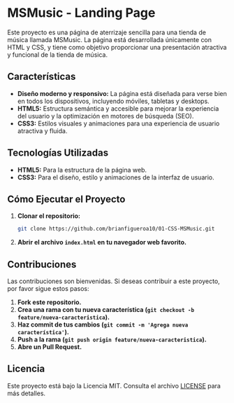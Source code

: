 # MSMusic - Landing Page

Este proyecto es una página de aterrizaje sencilla para una tienda de música llamada MSMusic. La página está desarrollada únicamente con HTML y CSS, y tiene como objetivo proporcionar una presentación atractiva y funcional de la tienda de música.

## Características

- **Diseño moderno y responsivo:** La página está diseñada para verse bien en todos los dispositivos, incluyendo móviles, tabletas y desktops.
- **HTML5:** Estructura semántica y accesible para mejorar la experiencia del usuario y la optimización en motores de búsqueda (SEO).
- **CSS3:** Estilos visuales y animaciones para una experiencia de usuario atractiva y fluida.

## Tecnologías Utilizadas

- **HTML5:** Para la estructura de la página web.
- **CSS3:** Para el diseño, estilo y animaciones de la interfaz de usuario.

## Cómo Ejecutar el Proyecto

1. **Clonar el repositorio:**

    ```bash
    git clone https://github.com/brianfigueroa10/01-CSS-MSMusic.git
    ```

2. **Abrir el archivo `index.html` en tu navegador web favorito.**

## Contribuciones

Las contribuciones son bienvenidas. Si deseas contribuir a este proyecto, por favor sigue estos pasos:

1. **Fork este repositorio.**
2. **Crea una rama con tu nueva característica (`git checkout -b feature/nueva-caracteristica`).**
3. **Haz commit de tus cambios (`git commit -m 'Agrega nueva característica'`).**
4. **Push a la rama (`git push origin feature/nueva-caracteristica`).**
5. **Abre un Pull Request.**

## Licencia

Este proyecto está bajo la Licencia MIT. Consulta el archivo [LICENSE](LICENSE) para más detalles.
